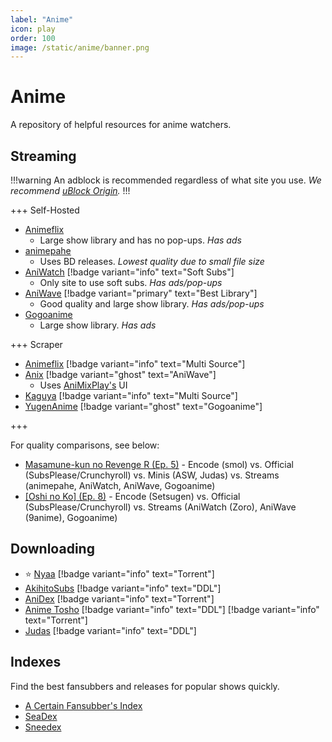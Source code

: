 ```yaml
---
label: "Anime"
icon: play
order: 100
image: /static/anime/banner.png
---
```


# Anime

A repository of helpful resources for anime watchers.

## Streaming

!!!warning
An adblock is recommended regardless of what site you use. *We recommend [uBlock Origin](https://github.com/gorhill/uBlock).*
!!!

+++ Self-Hosted

- [Animeflix](https://animeflix.live)
  - Large show library and has no pop-ups. *Has ads*
- [animepahe](https://animepahe.ru)
  - Uses BD releases. *Lowest quality due to small file size*
- [AniWatch](https://aniwatch.to) [!badge variant="info" text="Soft Subs"]
  - Only site to use soft subs. *Has ads/pop-ups*
- [AniWave](https://aniwave.to) [!badge variant="primary" text="Best Library"]
  - Good quality and large show library. *Has ads/pop-ups*
- [Gogoanime](https://gogoanime.lu)
  - Large show library. *Has ads*

+++ Scraper

- [Animeflix](https://animeflix.live) [!badge variant="info" text="Multi Source"]
- [Anix](https://anix.to) [!badge variant="ghost" text="AniWave"]
  - Uses [AniMixPlay's](https://animixplay.to) UI
- [Kaguya](https://kaguya.app) [!badge variant="info" text="Multi Source"]
- [YugenAnime](https://yugenanime.tv) [!badge variant="ghost" text="Gogoanime"]

+++

For quality comparisons, see below:

- [Masamune-kun no Revenge R (Ep. 5)](https://slow.pics/c/rj3QjRMA) - Encode (smol) vs. Official (SubsPlease/Crunchyroll) vs. Minis (ASW, Judas) vs. Streams (animepahe, AniWatch, AniWave, Gogoanime)
- [[Oshi no Ko] (Ep. 8)](https://slow.pics/c/6HqApHsn) - Encode (Setsugen) vs. Official (SubsPlease/Crunchyroll) vs. Streams (AniWatch (Zoro), AniWave (9anime), Gogoanime)

## Downloading

- ⭐ [Nyaa](https://nyaa.si) [!badge variant="info" text="Torrent"]
- [AkihitoSubs](https://discord.gg/6XnYdWP) [!badge variant="info" text="DDL"]
- [AniDex](https://anidex.info) [!badge variant="info" text="Torrent"]
- [Anime Tosho](https://animetosho.org) [!badge variant="info" text="DDL"] [!badge variant="info" text="Torrent"]
- [Judas](https://rentry.org/judas-ddl) [!badge variant="info" text="DDL"]

## Indexes

Find the best fansubbers and releases for popular shows quickly.

- [A Certain Fansubber's Index](https://index.fansubcar.tel)
- [SeaDex](https://releases.moe)
- [Sneedex](https://sneedex.moe)
